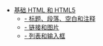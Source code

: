 * [基础 HTML 和 HTML5](BasicHTML/)
  * [- 标题、段落、空白和注释](BasicHTML/标题、段落、空白和注释.md)
  * [- 链接和图片](BasicHTML/链接和图片.md)
  * [- 列表和输入框](BasicHTML/列表和输入框.md)

